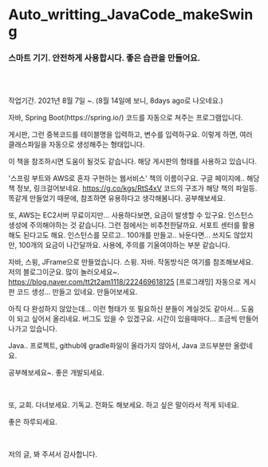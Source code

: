 # Auto_writting_JavaCode_makeSwing

<h3>스마트 기기. 안전하게 사용합시다. 좋은 습관을 만들어요.</h3>
<br/><br/>
<p>작업기간. 2021년 8월 7일 ~. (8월 14일에 보니, 8days ago로 나오네요.)<p>
<p>자바, Spring Boot(https://spring.io/) 코드를 자동으로 쳐주는 프로그램입니다.


게시판, 그런 중복코드를 테이블명을 입력하고, 변수를 입력하구요. 이렇게 하면, 여러 클래스파일을 자동으로 생성해주는 형태입니다.

이 책을 참조하시면 도움이 될것도 같습니다. 해당 게시판의 형태를 사용하고 있습니다.

'스프링 부트와 AWS로 혼자 구현하는 웹서비스' 책의 이름이구요. 구글 페이지에.. 해당 책 정보, 링크걸어보네요. https://g.co/kgs/RtS4xV 코드의 구조가 해당 책의 파일등. 똑같게 만들었기 때문에, 참조하면 유용하다고 생각해봄니다. 공부해보세요.

또, AWS는 EC2서버 무료이지만... 사용하다보면, 요금이 발생할 수 있구요. 인스턴스생성에 주의해야하는 것 같습니다. 그런 점에서는 비추천한달까요. 
서포트 센터를 활용해도 된다고도 해요. 인스턴스를 모르고.. 100개를 만들고.. 놔둔다면... 쓰지도 않았지만, 100개의 요금이 나간달까요. 사용에, 주의를 기울여야하는 부분 같습니다. 


자바, 스윙, JFrame으로 만들었습니다. 스윙. 자바. 작동방식은 여기를 참조해보세요. 저의 블로그이군요. 많이 놀러오세요~.
  https://blog.naver.com/tt2t2am1118/222469618125 [프로그래밍] 자동으로 게시판 코드 생성... 만들고 있네요. 만들어보세요.


아직 다 완성하지 않았는데... 이런 형태가 또 필요하신 분들이 계실것도 같아서... 도움이 되고 싶어서 올리네요. 버그도 있을 수 있겠구요. 시간이 있을때마다... 조금씩 만들어나가고 있습니다.

Java.. 프로젝트, github에 gradle파일이 올라가지 않아서, Java 코드부분만 올렸네요.

공부해보세요~. 좋은 개발되세요.</p>
<br/>
<p>
또, 교회. 다녀보세요. 기독교. 전화도 해보세요. 하고 싶은 말이라서 적게 되네요.

좋은 하루되세요. 
</p>
<br/>
<p>
저의 글, 봐 주셔서 감사합니다.</p>

